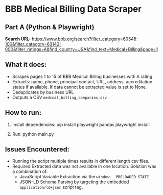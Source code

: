 # BBB Medical Billing Data Scraper
## Part A (Python & Playwright)

**Search URL:**
https://www.bbb.org/search?filter_category=60548-100&filter_category=60142-000&filter_ratings=A&find_country=USA&find_text=Medical+Billing&page=1

## What it does:
- Scrapes pages 1 to 15 of BBB Medical Billing businesses with A rating
- Extracts: name, phone, principal contact, URL, address, accreditation status if available. If data cannot be extracted value is set to None.
- Deduplicates by business URL
- Outputs a CSV `medical_billing_companies.csv`

## How to run:
1. Install dependencies:
pip install playwright pandas
playwright install

2. Run:
python main.py

## Issues Encountered:
- Running the script multiple times results in different length csv files.
- Required Extracted data was not available in one location. Solution was a combination of:
    - JavaScript Variable Extraction via the `window.__PRELOADED_STATE__`
    - JSON-LD Schema Parsing by targeting the embedded `application/ld+json` script tag.
